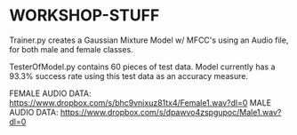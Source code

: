 # WORKSHOP-STUFF


Trainer.py creates a Gaussian Mixture Model w/ MFCC's using an Audio file, for both male and female classes. 

TesterOfModel.py contains 60 pieces of test data. Model currently has a 93.3% success rate using this test data as an accuracy measure. 


FEMALE AUDIO DATA: https://www.dropbox.com/s/bhc9vnixuz81tx4/Female1.wav?dl=0
MALE AUDIO DATA: https://www.dropbox.com/s/dpawvo4zspgupoc/Male1.wav?dl=0
